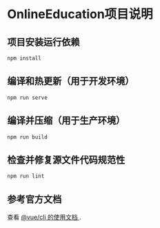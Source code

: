 # OnlineEducation项目说明

## 项目安装运行依赖
```
npm install
```

## 编译和热更新（用于开发环境）
```
npm run serve
```

## 编译并压缩（用于生产环境）
```
npm run build
```

## 检查并修复源文件代码规范性
```
npm run lint
```

## 参考官方文档
查看 [ @vue/cli 的使用文档 ](https://cli.vuejs.org/config/).


